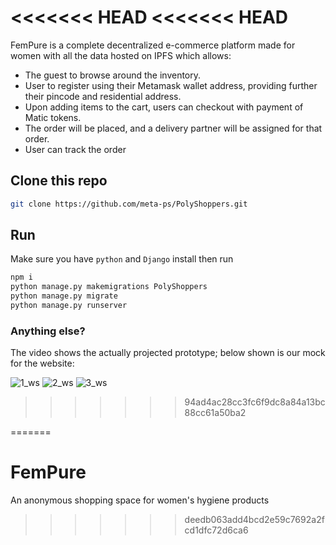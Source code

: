<<<<<<< HEAD
<<<<<<< HEAD
=======
FemPure is a complete decentralized e-commerce platform made for women with all the data hosted on IPFS which allows:
- The guest to browse around the inventory.
- User to register using their Metamask wallet address, providing further their pincode and residential address.
- Upon adding items to the cart, users can checkout with payment of Matic tokens.
- The order will be placed, and a delivery partner will be assigned for that order.
- User can track the order


## Clone this repo

```bash
git clone https://github.com/meta-ps/PolyShoppers.git
```

## Run

Make sure you have `python` and `Django` install then run

```python
npm i
python manage.py makemigrations PolyShoppers
python manage.py migrate
python manage.py runserver
```

### Anything else?

The video shows the actually projected prototype; below shown is our mock for the website:

![1_ws](https://user-images.githubusercontent.com/55878940/181936427-9d8932bf-1e75-41aa-a1e9-04e20f6a12c8.png)
![2_ws](https://user-images.githubusercontent.com/55878940/181936430-ef9fe630-adb3-48c5-8794-3d82de9b74fb.png)
![3_ws](https://user-images.githubusercontent.com/55878940/181936433-f7e2ec1a-8752-4d5e-a147-08135797d950.png)
>>>>>>> 94ad4ac28cc3fc6f9dc8a84a13bc88cc61a50ba2



=======
# FemPure
An anonymous shopping space for women's hygiene products
>>>>>>> deedb063add4bcd2e59c7692a2fcd1dfc72d6ca6

